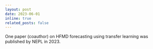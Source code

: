 ```yaml
---
layout: post
date: 2023-06-01
inline: true
related_posts: false
---
```


One paper (coauthor) on HFMD forecasting using transfer learning was published by NEPL in 2023.
